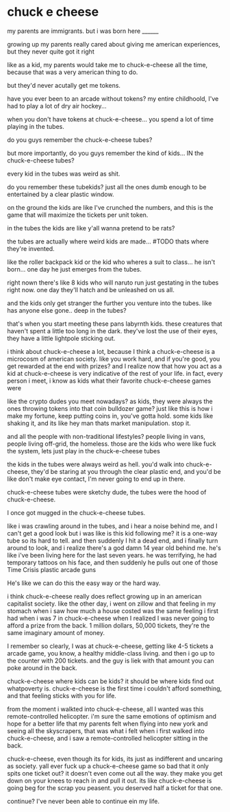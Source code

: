 # chuck e cheese

my parents are immigrants. but i was born here ______

growing up my parents really cared about giving me american experiences, but they never quite got it right 
 
like as a kid, my parents would take me to chuck-e-cheese all the time, because that was a very american thing to do.

but they'd never acutally get me tokens. 

have you ever been to an arcade without tokens? my entire childhoold, I've had to play a lot of  dry air hockey...

when you don't have tokens at chuck-e-cheese... you spend a lot of time playing in the tubes.

do you guys remember the chuck-e-cheese tubes?

but more importantly, do you guys remember the kind of kids... IN the chuck-e-cheese tubes?

every kid in the tubes was weird as shit. 

do you remember these tubekids? just all the ones dumb enough to be entertained by a clear plastic window.

on the ground the kids are like I've crunched the numbers, and this is the game that will maximize the tickets per unit token.

in the tubes the kids are like y'all wanna pretend to be rats?

the tubes are actually where weird kids are made... #TODO thats where they're invented.

like the roller backpack kid or the kid who wheres a suit to class... he isn't born... one day he just emerges from the tubes. 

right nown there's like 8 kids who will naruto run just gestating in the tubes right now. one day they'll hatch and be unleashed on us all.

and the kids only get stranger the further you venture into the tubes. like has anyone else gone.. deep in the tubes?

that's when you start meeting these pans labyrnth kids. these creatures that haven't spent a little too long in the dark. they've lost the use of their eyes, they have a little lightpole sticking out. 




i think about chuck-e-cheese a lot, because I think a chuck-e-cheese is a microcosm of american society. like you work hard, and if you're good, you get rewarded at the end with prizes? and I realize now that how you act as a kid at chuck-e-cheese is very indicative of the rest of your life. in fact, every person i meet, i know as kids what their favorite chuck-e-cheese games were 

like the crypto dudes you meet nowadays? as kids, they were always the ones throwing tokens into that coin bulldozer game? just like this is how i make my fortune, keep putting coins in, you've gotta hold. some kids like shaking it, and its like hey man thats market manipulation. stop it. 

and all the people with non-traditional lifestyles? people living in vans, people living off-grid, the homeless. those are the kids who were like fuck the system, lets just play in the chuck-e-cheese tubes

the kids in the tubes were always weird as hell. you'd walk into chuck-e-cheese, they'd be staring at you through the clear plastic end, and you'd be like don't make eye contact, I'm never going to end up in there.

chuck-e-cheese tubes were sketchy dude, the tubes were the hood of chuck-e-cheese.

I once got mugged in the chuck-e-cheese tubes. 

like i was crawling around in the tubes, and i hear a noise behind me, and I can't get a good look but i was like is this kid following me? it is a one-way tube so its hard to tell. and then suddenly I hit a dead end, and i finally turn around to look, and i realize there's a god damn 14 year old behind me. he's like i've been living here for the last seven years. he was terrifying, he had temporary tattoos on his face, and then suddenly he pulls out one of those Time Crisis plastic arcade  guns 

He's like we can do this the easy way or the hard way.

i think chuck-e-cheese really does reflect growing up in an american capitalist society. like the other day, i went on zillow and that feeling in my stomach when i saw how much a house costed was the same feeling i first had when i was 7 in chuck-e-cheese when I realized I was never going to afford a prize from the back. 1 million dollars, 50,000 tickets, they're the same imaginary amount of  money. 

I remember so clearly, I was at chuck-e-cheese, getting like 4-5 tickets a arcade game, you know, a healthy middle-class living. and then i go up to the counter with 200 tickets. and the guy is liek with that amount you can poke around in the back.

chuck-e-cheese where kids can be kids? it should be where kids find out whatpoverty is. chuck-e-cheese is the first time i couldn't afford something, and that feeling sticks with you for life. 

from the moment i walkted into chuck-e-cheese, all I wanted was this remote-controlled helicopter. i'm sure the same emotions of optimism and hope for a better life that my parents felt when flying into new york and seeing all the skyscrapers, that was what i felt when i first walked into chuck-e-cheese, and i saw a remote-controlled helicopter sitting in the back. 

chuck-e-cheese, even though its for kids, its just as indifferent and uncaring as society. yall ever fuck up a chuck-e-cheese game so bad that it only spits one ticket out? it doesn't even come out all the way. they make you get down on your knees to reach in and pull it out. its like chuck-e-cheese is going beg for the scrap you peasent. you  deserved half a ticket for that one. 





continue? I've never been able to continue ein my life.

